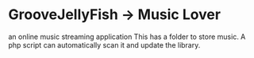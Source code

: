 # GrooveJellyFish -> Music Lover
an online music streaming application
This has a folder to store music. A php script can automatically scan it and update the library.
